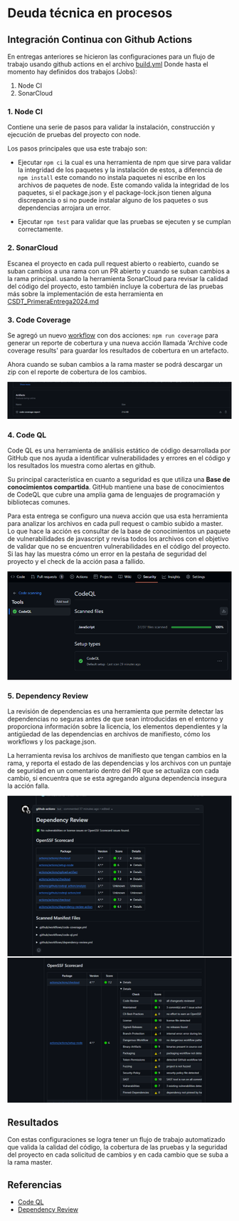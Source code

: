 # Deuda técnica en procesos

## Integración Continua con Github Actions

En entregas anteriores se hicieron las configuraciones para un flujo de trabajo usando github actions en el archivo [build.yml](/.github/workflows/build.yml) Donde hasta el momento hay definidos dos trabajos (Jobs):

1. Node CI
2. SonarCloud

### 1. Node CI
Contiene una serie de pasos para validar la instalación, construcción y ejecución de pruebas del proyecto con node.

Los pasos principales que usa este trabajo son:

- Ejecutar `npm ci` la cual es una herramienta de npm que sirve para validar la integridad de los paquetes y la instalación de estos, a diferencia de `npm install` este comando no instala paquetes ni escribe en los archivos de paquetes de node. Este comando valida la integridad de los paquetes, si el package.json y el package-lock.json tienen alguna discrepancia o si no puede instalar alguno de los paquetes o sus dependencias arrojara un error.

- Ejecutar `npm test` para validar que las pruebas se ejecuten y se cumplan correctamente.

### 2. SonarCloud
Escanea el proyecto en cada pull request abierto o reabierto, cuando se suban cambios a una rama con un PR abierto y cuando se suban cambios a la rama principal. usando la herramienta SonarCloud para revisar la calidad del código del proyecto, esto también incluye la cobertura de las pruebas más sobre la implementación de esta herramienta en [CSDT_PrimeraEntrega2024.md](CSDT_PrimeraEntrega2024.md)

### 3. Code Coverage
Se agregó un nuevo [workflow](/.github/workflows/code-coverage.yml) con dos acciones: `npm run coverage` para generar un reporte de cobertura y una nueva acción llamada 'Archive code coverage results' para guardar los resultados de cobertura en un artefacto.

Ahora cuando se suban cambios a la rama master se podrá descargar un zip con el reporte de cobertura de los cambios.

![Coverage Artifact](/img/coverage-artifact.png)

### 4. Code QL
Code QL es una herramienta de análisis estático de código desarrollada por GitHub que nos ayuda a identificar vulnerabilidades y errores en el código y los resultados los muestra como alertas en github.

Su principal característica en cuanto a seguridad es que utiliza una **Base de conocimientos compartida**. GitHub mantiene una base de conocimientos de CodeQL que cubre una amplia gama de lenguajes de programación y bibliotecas comunes.

Para esta entrega se configuro una nueva acción que usa esta herramienta para analizar los archivos en cada pull request o cambio subido a master. Lo que hace la acción es consultar de la base de conocimientos un paquete de vulnerabilidades de javascript y revisa todos los archivos con el objetivo de validar que no se encuentren vulnerabilidades en el código del proyecto. Si las hay las muestra cómo un error en la pestaña de seguridad del proyecto y el check de la acción pasa a fallido.

![Code QL](/img/code-ql.png)


### 5. Dependency Review
La revisión de dependencias es una herramienta que permite detectar las dependencias no seguras antes de que sean introducidas en el entorno y proporciona información sobre la licencia, los elementos dependientes y la antigüedad de las dependencias en archivos de manifiesto, cómo los workflows y los package.json.

La herramienta revisa los archivos de manifiesto que tengan cambios en la rama, y reporta el estado de las dependencias y los archivos con un puntaje de seguridad en un comentario dentro del PR que se actualiza con cada cambio, si encuentra que se esta agregando alguna dependencia insegura la acción falla.

![Dependency Review 1](/img/dependency-review-1.png)
![Dependency Review 2](/img/dependency-review-2.png)

## Resultados
Con estas configuraciones se logra tener un flujo de trabajo automatizado que valida la calidad del código, la cobertura de las pruebas y la seguridad del proyecto en cada solicitud de cambios y en cada cambio que se suba a la rama master.

## Referencias
- [Code QL](https://docs.github.com/es/code-security/code-scanning/introduction-to-code-scanning/about-code-scanning-with-codeql)
- [Dependency Review](https://docs.github.com/es/code-security/supply-chain-security/understanding-your-software-supply-chain/about-dependency-review)